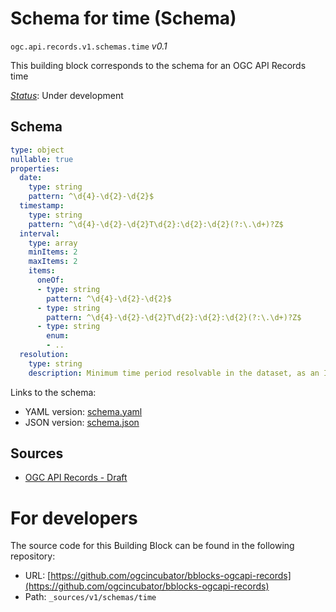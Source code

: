 
# Schema for time (Schema)

`ogc.api.records.v1.schemas.time` *v0.1*

This building block corresponds to the schema for an OGC API Records time

[*Status*](http://www.opengis.net/def/status): Under development

## Schema

```yaml
type: object
nullable: true
properties:
  date:
    type: string
    pattern: ^\d{4}-\d{2}-\d{2}$
  timestamp:
    type: string
    pattern: ^\d{4}-\d{2}-\d{2}T\d{2}:\d{2}:\d{2}(?:\.\d+)?Z$
  interval:
    type: array
    minItems: 2
    maxItems: 2
    items:
      oneOf:
      - type: string
        pattern: ^\d{4}-\d{2}-\d{2}$
      - type: string
        pattern: ^\d{4}-\d{2}-\d{2}T\d{2}:\d{2}:\d{2}(?:\.\d+)?Z$
      - type: string
        enum:
        - ..
  resolution:
    type: string
    description: Minimum time period resolvable in the dataset, as an ISO 8601 duration

```

Links to the schema:

* YAML version: [schema.yaml](https://ogcincubator.github.io/bblocks-ogcapi-records/build/annotated/api/records/v1/schemas/time/schema.json)
* JSON version: [schema.json](https://ogcincubator.github.io/bblocks-ogcapi-records/build/annotated/api/records/v1/schemas/time/schema.yaml)

## Sources

* [OGC API Records - Draft](https://docs.ogc.org/DRAFTS/20-004.html)

# For developers

The source code for this Building Block can be found in the following repository:

* URL: [https://github.com/ogcincubator/bblocks-ogcapi-records](https://github.com/ogcincubator/bblocks-ogcapi-records)
* Path: `_sources/v1/schemas/time`

